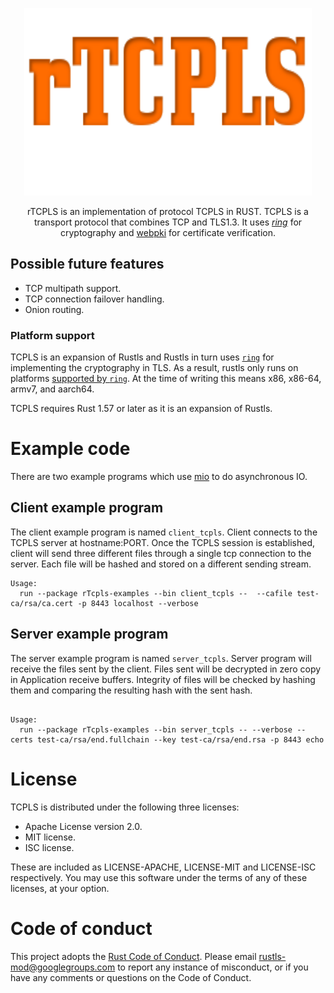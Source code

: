 <p align="center">
  <img width="460" height="300" src="rTCPLS.png">
</p>

<p align="center">
rTCPLS is an implementation of protocol TCPLS in RUST. TCPLS is a transport protocol that combines TCP and TLS1.3. It uses <a href = "https://github.com/briansmith/ring"><em>ring</em></a> for cryptography and <a href = "https://github.com/briansmith/webpki">webpki</a> for certificate
verification.
</p>


## Possible future features

* TCP multipath support.
* TCP connection failover handling.
* Onion routing.


### Platform support

TCPLS is an expansion of Rustls and Rustls in turn uses [`ring`](https://crates.io/crates/ring) for implementing the
cryptography in TLS. As a result, rustls only runs on platforms
[supported by `ring`](https://github.com/briansmith/ring#online-automated-testing).
At the time of writing this means x86, x86-64, armv7, and aarch64.

TCPLS requires Rust 1.57 or later as it is an expansion of Rustls.

# Example code
There are two example programs which use
[mio](https://github.com/carllerche/mio) to do asynchronous IO.

## Client example program
The client example program is named `client_tcpls`. Client connects to the TCPLS server at hostname:PORT. Once the TCPLS session is established, client will send three different files through 
a single tcp connection to the server. Each file will be hashed and stored on a different sending stream.

```client_tcpls
Usage:
  run --package rTcpls-examples --bin client_tcpls --  --cafile test-ca/rsa/ca.cert -p 8443 localhost --verbose

```


## Server example program
The server example program is named `server_tcpls`. Server program will 
receive the files sent by the client. Files sent will be decrypted in zero copy in Application receive buffers. Integrity of files will be checked by hashing them and comparing the resulting hash with the sent hash.

```tlsserver-mio

Usage:
  run --package rTcpls-examples --bin server_tcpls -- --verbose --certs test-ca/rsa/end.fullchain --key test-ca/rsa/end.rsa -p 8443 echo

```

# License

TCPLS is distributed under the following three licenses:

- Apache License version 2.0.
- MIT license.
- ISC license.

These are included as LICENSE-APACHE, LICENSE-MIT and LICENSE-ISC
respectively.  You may use this software under the terms of any
of these licenses, at your option.

# Code of conduct

This project adopts the [Rust Code of Conduct](https://www.rust-lang.org/policies/code-of-conduct).
Please email rustls-mod@googlegroups.com to report any instance of misconduct, or if you
have any comments or questions on the Code of Conduct.
